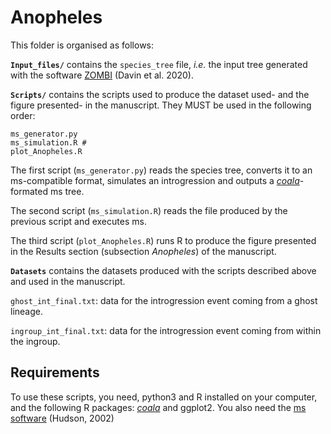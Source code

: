 # Anopheles

This folder is organised as follows: 

**`Input_files/`** contains the `species_tree` file, _i.e._ the input tree generated with the software [ZOMBI](https://github.com/AADavin/Zombi) (Davin et al. 2020).
  
**`Scripts/`** contains the scripts used to produce the dataset used- and the figure presented- in the manuscript. They MUST be used in the following order:  
```shell
ms_generator.py 
ms_simulation.R #
plot_Anopheles.R
```

The first script (`ms_generator.py`) reads the species tree, converts it to an ms-compatible format, simulates an introgression and outputs a [_coala_](https://github.com/statgenlmu/coala)-formated ms tree. 

The second script (`ms_simulation.R`) reads the file produced by the previous script and executes ms. 

The third script (`plot_Anopheles.R`) runs R to produce the figure presented in the Results section (subsection _Anopheles_) of the manuscript.

**`Datasets`** contains the datasets produced with the scripts described above and used in the manuscript.

`ghost_int_final.txt`: data for the introgression event coming from a ghost lineage.

`ingroup_int_final.txt`: data for the introgression event coming from within the ingroup.

## Requirements

To use these scripts, you need, python3 and R installed on your computer, and the following R packages: [_coala_](https://github.com/statgenlmu/coala) and ggplot2. You also need the [ms software](http://home.uchicago.edu.inee.bib.cnrs.fr/~rhudson1/source/mksamples.html) (Hudson, 2002)

